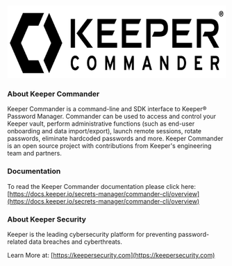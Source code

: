 <img src="https://github.com/Keeper-Security/Commander/blob/master/keepercommander/images/commander-black.png" alt="Keeper Commander" height="167"/>

### About Keeper Commander
Keeper Commander is a command-line and SDK interface to Keeper® Password Manager. Commander can be used to access and control your Keeper vault, perform administrative functions (such as end-user onboarding and data import/export), launch remote sessions, rotate passwords, eliminate hardcoded passwords and more. Keeper Commander is an open source project with contributions from Keeper's engineering team and partners.

### Documentation 
To read the Keeper Commander documentation please click here:
[https://docs.keeper.io/secrets-manager/commander-cli/overview](https://docs.keeper.io/secrets-manager/commander-cli/overview)

### About Keeper Security
Keeper is the leading cybersecurity platform for preventing password-related data breaches and cyberthreats.

Learn More at:
[https://keepersecurity.com](https://keepersecurity.com)
